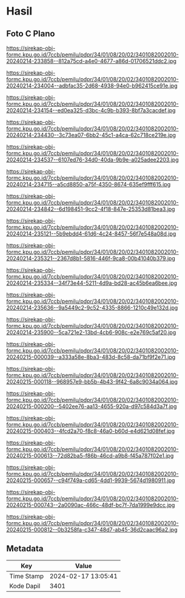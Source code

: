 # Hasil

## Foto C Plano

https://sirekap-obj-formc.kpu.go.id/7ccb/pemilu/pdpr/34/01/08/20/02/3401082002010-20240214-233858--812a75cd-a4e0-4677-a86d-01706521ddc2.jpg

https://sirekap-obj-formc.kpu.go.id/7ccb/pemilu/pdpr/34/01/08/20/02/3401082002010-20240214-234004--adbfac35-2d68-4938-94e0-b962415ce91e.jpg

https://sirekap-obj-formc.kpu.go.id/7ccb/pemilu/pdpr/34/01/08/20/02/3401082002010-20240214-234154--ed0ea325-d3bc-4c9b-b393-8bf7a3cacdef.jpg

https://sirekap-obj-formc.kpu.go.id/7ccb/pemilu/pdpr/34/01/08/20/02/3401082002010-20240214-234430--3c73ea07-6bb2-45c1-a4ca-62c718ce219e.jpg

https://sirekap-obj-formc.kpu.go.id/7ccb/pemilu/pdpr/34/01/08/20/02/3401082002010-20240214-234537--6107ed76-34d0-40da-9b9e-a025adee2203.jpg

https://sirekap-obj-formc.kpu.go.id/7ccb/pemilu/pdpr/34/01/08/20/02/3401082002010-20240214-234715--a5cd8850-a75f-4350-8674-635ef9fff615.jpg

https://sirekap-obj-formc.kpu.go.id/7ccb/pemilu/pdpr/34/01/08/20/02/3401082002010-20240214-234842--6d198451-9cc2-4f18-847e-25353d81bea3.jpg

https://sirekap-obj-formc.kpu.go.id/7ccb/pemilu/pdpr/34/01/08/20/02/3401082002010-20240214-235121--5b9ebdd4-61d6-4c24-8457-56f7e548a08d.jpg

https://sirekap-obj-formc.kpu.go.id/7ccb/pemilu/pdpr/34/01/08/20/02/3401082002010-20240214-235321--2367d8b1-5816-446f-9ca8-00b41040b379.jpg

https://sirekap-obj-formc.kpu.go.id/7ccb/pemilu/pdpr/34/01/08/20/02/3401082002010-20240214-235334--34f73e44-5211-4d9a-bd28-ac45b6ea6bee.jpg

https://sirekap-obj-formc.kpu.go.id/7ccb/pemilu/pdpr/34/01/08/20/02/3401082002010-20240214-235636--9a5449c2-9c52-4335-8866-1210c49e132d.jpg

https://sirekap-obj-formc.kpu.go.id/7ccb/pemilu/pdpr/34/01/08/20/02/3401082002010-20240214-235900--5ca721e2-13bd-4cb6-908c-e2e769c5af20.jpg

https://sirekap-obj-formc.kpu.go.id/7ccb/pemilu/pdpr/34/01/08/20/02/3401082002010-20240215-000039--a333a58e-8ba3-483d-8c58-da71bf9f2e71.jpg

https://sirekap-obj-formc.kpu.go.id/7ccb/pemilu/pdpr/34/01/08/20/02/3401082002010-20240215-000118--968957e9-bb5b-4b43-9f42-6a8c9034a064.jpg

https://sirekap-obj-formc.kpu.go.id/7ccb/pemilu/pdpr/34/01/08/20/02/3401082002010-20240215-000200--5402ee76-aa13-4655-920a-d97c584d3a7f.jpg

https://sirekap-obj-formc.kpu.go.id/7ccb/pemilu/pdpr/34/01/08/20/02/3401082002010-20240215-000403--4fcd2a70-f8c8-46a0-b60d-e4d621d08fef.jpg

https://sirekap-obj-formc.kpu.go.id/7ccb/pemilu/pdpr/34/01/08/20/02/3401082002010-20240215-000613--72d82ba5-f86b-46cd-a9b8-f45a787f02e1.jpg

https://sirekap-obj-formc.kpu.go.id/7ccb/pemilu/pdpr/34/01/08/20/02/3401082002010-20240215-000657--c94f749a-cd65-4dd1-9939-5674d1980911.jpg

https://sirekap-obj-formc.kpu.go.id/7ccb/pemilu/pdpr/34/01/08/20/02/3401082002010-20240215-000743--2a0090ac-466c-48df-bc7f-7da1999e9dcc.jpg

https://sirekap-obj-formc.kpu.go.id/7ccb/pemilu/pdpr/34/01/08/20/02/3401082002010-20240215-000812--0b3258fa-c347-48d7-ab45-36d2caac96a2.jpg


## Metadata

| Key        | Value               |
| ---------- | ------------------- |
| Time Stamp | 2024-02-17 13:05:41 |
| Kode Dapil | 3401                |



